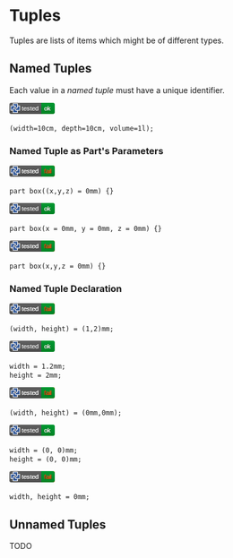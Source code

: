 
# Tuples

Tuples are lists of items which might be of different types.

## Named Tuples

Each value in a *named tuple* must have a unique identifier.

[![test](.test/tuple_named_tuple.png)](.test/tuple_named_tuple.log)

```µcad,tuple_named_tuple
(width=10cm, depth=10cm, volume=1l);
```

### Named Tuple as Part's Parameters

[![test](.test/tuple_parameters_A.png)](.test/tuple_parameters_A.log)

```µcad,tuple_parameters_A#fail
part box((x,y,z) = 0mm) {}
```

[![test](.test/tuple_parameters_B.png)](.test/tuple_parameters_B.log)

```µcad,tuple_parameters_B
part box(x = 0mm, y = 0mm, z = 0mm) {}
```

[![test](.test/tuple_parameters_C.png)](.test/tuple_parameters_C.log)

```µcad,tuple_parameters_C#fail
part box(x,y,z = 0mm) {}
```

### Named Tuple Declaration

[![test](.test/tuple_fields_A.png)](.test/tuple_fields_A.log)

```µcad,tuple_fields_A#fail
(width, height) = (1,2)mm;
```

[![test](.test/tuple_fields_B.png)](.test/tuple_fields_B.log)

```µcad,tuple_fields_B
width = 1.2mm;
height = 2mm;
```

[![test](.test/tuple_fields_C.png)](.test/tuple_fields_C.log)

```µcad,tuple_fields_C#fail
(width, height) = (0mm,0mm);
```

[![test](.test/tuple_fields_D.png)](.test/tuple_fields_D.log)

```µcad,tuple_fields_D
width = (0, 0)mm;
height = (0, 0)mm;
```

[![test](.test/tuple_fields_E.png)](.test/tuple_fields_E.log)

```µcad,tuple_fields_E#fail
width, height = 0mm;
```

## Unnamed Tuples

TODO